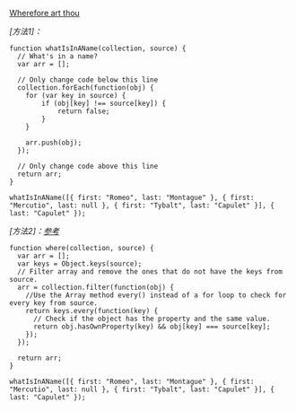 [Wherefore art thou](https://www.freecodecamp.com/challenges/wherefore-art-thou)

*[方法1]：*

    function whatIsInAName(collection, source) {
      // What's in a name?
      var arr = [];
    
      // Only change code below this line
      collection.forEach(function(obj) {
      	for (var key in source) {
      		if (obj[key] !== source[key]) {
      			return false;
      		}
      	}
    
      	arr.push(obj);
      });
      
      // Only change code above this line
      return arr;
    }
    
    whatIsInAName([{ first: "Romeo", last: "Montague" }, { first: "Mercutio", last: null }, { first: "Tybalt", last: "Capulet" }], { last: "Capulet" });
    
*[方法2]：[参考](https://github.com/Rafase282/My-FreeCodeCamp-Code/wiki/Bonfire-Where-art-thou)*

    function where(collection, source) {
      var arr = [];
      var keys = Object.keys(source);
      // Filter array and remove the ones that do not have the keys from source.
      arr = collection.filter(function(obj) {
        //Use the Array method every() instead of a for loop to check for every key from source.
        return keys.every(function(key) {
          // Check if the object has the property and the same value.
          return obj.hasOwnProperty(key) && obj[key] === source[key];
        });
      });
    
      return arr;
    }
    
    whatIsInAName([{ first: "Romeo", last: "Montague" }, { first: "Mercutio", last: null }, { first: "Tybalt", last: "Capulet" }], { last: "Capulet" });